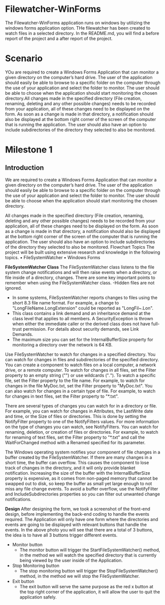# Filewatcher-WinForms
The Filewatcher-WinForms application runs on windows by utilizing the windows forms application option.
THe filewatcher has been created to watch files in a selected directory.
In the README.md, you will find a before report of the project and a after report of the project.

# Scenario
YOu are required to create a Windows Forms Application that can monitor a given directory on the computer’s hard drive. The user of the application should easily be able to browse to a specific folder on  the  computer  through  the  use  of  your  application  and  select  the  folder  to  monitor.  The  user should be able to choose when the application should start monitoring the chosen directory.All changes made in the specified directory (File creation, renaming, deleting and any other possible changes) needs to be recorded from your application, all of these changes need to be displayed on the form. As soon as a change is made in that directory, a notification should also be displayed at the bottom right corner of the screen of the computer that is running the application. The user should also have an option to include subdirectories of the directory they selected to also be monitored.

# Milestone 1

## Introduction
We are required to create a Windows Forms Application that can monitor a given directory on the
computer’s hard drive. The user of the application should easily be able to browse to a specific
folder on the computer through the use of your application and select the folder to monitor.
The user should be able to choose when the application should start monitoring the chosen
directory.

All changes made in the specified directory (File creation, renaming, deleting and any other possible
changes) needs to be recorded from your application, all of these changes need to be displayed on
the form. As soon as a change is made in that directory, a notification should also be displayed at the
bottom right corner of the screen of the computer that is running the application.
The user should also have an option to include subdirectories of the directory they selected to also
be monitored.
Flowchart 
Topics The project will be built using extensive research and knowledge in the following topics.
  • FileSystemWatcher
  • Windows Forms
  
**FileSystemWatcher Class**
The FileSystemWatcher class listens to the file system change notifications and will then raise events
when a directory, or file inside of a directory, changes.
There are some key important points to remember when using the FileSystemWatcher class.
-Hidden files are not ignored.
- In some systems, FileSystemWatcher reports changes to files using the short 8.3 file name
    format. For example, a change to "LongFileName.LongExtension" could be reported as
    "LongFil~.Lon".
- This class contains a link demand and an inheritance demand at the class level that applies
    to all members. A SecurityException is thrown when either the immediate caller or the
    derived class does not have full-trust permission. For details about security demands, see
    Link Demands.
- The maximum size you can set for the InternalBufferSize property for monitoring a directory
    over the network is 64 KB.
    
Use FileSystemWatcher to watch for changes in a specified directory. You can watch for changes in
files and subdirectories of the specified directory. You can create a component to watch files on a
local computer, a network drive, or a remote computer.
To watch for changes in all files, set the Filter property to an empty string ("") or use wildcards
("*.*"). To watch a specific file, set the Filter property to the file name. For example, to watch for
changes in the file MyDoc.txt, set the Filter property to "MyDoc.txt". You can also watch for changes
in a certain type of file. For example, to watch for changes in text files, set the Filter property to
"*.txt".

There are several types of changes you can watch for in a directory or file. For example, you can
watch for changes in Attributes, the LastWrite date and time, or the Size of files or directories. This is
done by setting the NotifyFilter property to one of the NotifyFilters values. For more information on
the type of changes you can watch, see NotifyFilters.
You can watch for renaming, deletion, or creation of files or directories. For example, to watch for
renaming of text files, set the Filter property to "*.txt" and call the WaitForChanged method with
a Renamed specified for its parameter.

The Windows operating system notifies your component of file changes in a buffer created by
the FileSystemWatcher. If there are many changes in a short time, the buffer can overflow. This
causes the component to lose track of changes in the directory, and it will only provide blanket
notification. Increasing the size of the buffer with the InternalBufferSize property is expensive, as it
comes from non-paged memory that cannot be swapped out to disk, so keep the buffer as small yet
large enough to not miss any file change events. To avoid a buffer overflow, use
the NotifyFilter and IncludeSubdirectories properties so you can filter out unwanted change
notifications.

**Design**
After designing the form, we took a screenshot of the front-end design, before implementing the
back-end coding to handle the events required.
The Application will only have one form where the directories and events are going to be displayed
with relevant buttons that handle the events.
In the above photo you will see that there are a total of 3 buttons, the idea is to have all 3 buttons
trigger different events.

- Monitor button
  - The monitor button will trigger the StartFileSystemWatcher() method, in the
      method we will watch the specified directory that is currently being viewed by the
      user inside of the Application.
- Stop Monitoring button
  - The stop monitoring button will trigger the StopFileSystemWatcher() method, in the
      method we will stop the FileSystemWatcher.
- Exit button
  - The exit button will serve the same purpose as the red x button at the top right
      corner of the application, it will allow the user to quit the application safely.
